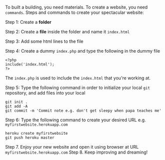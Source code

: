 To built a building, you need materials. To create a website, you need `commands`.
Steps and commands to create your spectacular website:


Step 1: Create a __folder__

Step 2: Create a __file__ inside the folder and name it `index.html`

Step 3: Add some html lines to the file

Step 4: Create a dummy `index.php` and type the following  in the dummy file
```
<?php
include('index.html');
?>
```
The `index.php` is used to include the `index.html` that you're working at.

Step 5: Type the following command in order to initialize your local `git` repository, and add files into your local
 ```
 git init . 
 git add -A
 git commit -m 'Commit note e.g. don't get sleepy when papa teaches me'
 ```
 
 Step 6: Type the following command to create your desired URL e.g. `myfirstwebsite.herokuapp.com`
 ```
 heroku create myfirstwebsite
 git push heroku master
 ```
 
 Step 7. Enjoy your new website and open it using browser at URL `myfirstwebsite.herokuapp.com`
 Step 8. Keep improving and dreaming!
